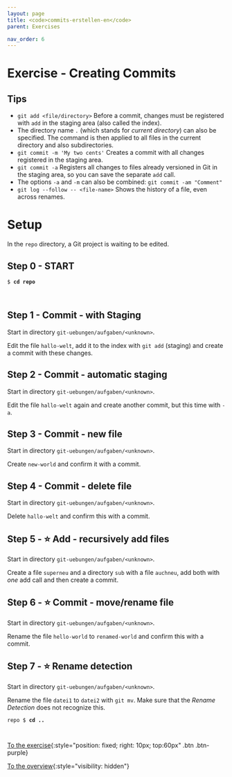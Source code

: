 ```yaml
---
layout: page
title: <code>commits-erstellen-en</code>
parent: Exercises

nav_order: 6
---
```

# Exercise - Creating Commits


## Tips

* `git add <file/directory>`
   Before a commit, changes must be registered with `add` in the staging area
   (also called the index).
* The directory name `.` (which stands for *current directory*) can also be specified.
  The command is then applied to all files in the current directory and also subdirectories.
* `git commit -m 'My two cents'` Creates a commit with all
   changes registered in the staging area.
* `git commit -a` Registers all changes to files already versioned in Git
  in the staging area, so you can save the separate
  `add` call.
* The options `-a` and `-m` can also be combined: `git commit -am "Comment"`
* `git log --follow -- <file-name>`
   Shows the history of a file, even across renames.

# Setup

In the `repo` directory, a Git project is waiting
to be edited.


<h2>Step 0 - START <!-- UEB/Creating Commits/0 --></h2>


<pre><code>$ <b>cd repo</b><br><br><br></code></pre>


<h2>Step 1 - Commit - with Staging <!-- UEB/Creating Commits/1 --></h2>

Start in directory `git-uebungen/aufgaben/<unknown>`.

Edit the file `hallo-welt`,
add it to the index with `git add` (staging)
and create a commit with these changes.

<h2>Step 2 - Commit - automatic staging <!-- UEB/Creating Commits/2 --></h2>

Start in directory `git-uebungen/aufgaben/<unknown>`.

Edit the file `hallo-welt` again
and create another commit,
but this time with `-a`.

<h2>Step 3 - Commit - new file <!-- UEB/Creating Commits/3 --></h2>

Start in directory `git-uebungen/aufgaben/<unknown>`.

Create `new-world` and confirm it with a commit.

<h2>Step 4 - Commit - delete file <!-- UEB/Creating Commits/4 --></h2>

Start in directory `git-uebungen/aufgaben/<unknown>`.

Delete `hallo-welt` and confirm this with a commit.

<h2>Step 5 - ⭐ Add - recursively add files <!-- UEB/Creating Commits/5 --></h2>

Start in directory `git-uebungen/aufgaben/<unknown>`.

Create a file `superneu` and a directory `sub` with a
file `auchneu`, add both with *one* add call and then create
a commit.

<h2>Step 6 - ⭐ Commit - move/rename file <!-- UEB/Creating Commits/6 --></h2>

Start in directory `git-uebungen/aufgaben/<unknown>`.

Rename the file `hello-world` to `renamed-world`
and confirm this with a commit.

<h2>Step 7 - ⭐ Rename detection <!-- UEB/Creating Commits/7 --></h2>

Start in directory `git-uebungen/aufgaben/<unknown>`.

Rename the file `datei1` to `datei2` with `git mv`.
Make sure that the *Rename Detection* does not recognize this.


<pre><code>repo $ <b>cd ..</b><br><br><br></code></pre>


[To the exercise](loesung-commits-erstellen-en.html){:style="position: fixed; right: 10px; top:60px" .btn .btn-purple}

[To the overview](../../ueberblick-en.html){:style="visibility: hidden"}

